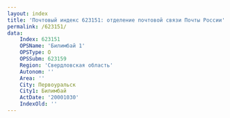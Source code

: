 ```yaml
---
layout: index
title: 'Почтовый индекс 623151: отделение почтовой связи Почты России'
permalink: /623151/
data:
    Index: 623151
    OPSName: 'Билимбай 1'
    OPSType: О
    OPSSubm: 623159
    Region: 'Свердловская область'
    Autonom: ''
    Area: ''
    City: Первоуральск
    City1: Билимбай
    ActDate: '20001030'
    IndexOld: ''
---
```

